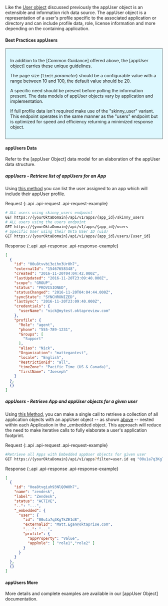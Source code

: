 
Like the [User object](#users) discussed previously the appUser object is an extensible and information rich data source.  The appUser object is a representation of a user's profile specific to the associated application or directory and can include profile data, role, license information and more depending on the containing application.

#### Best Practices appUsers

<div style="border: 1px solid #626b6d; background-color: #ddf8ff; padding-left: 15px; padding-right: 15px; padding-bottom: 15px; padding-top: 15px">

In addition to the [Common Guidance] offered above, the [appUser object] carries these unique guidelines.

The page size (`limit` _parameter_) should be a configurable value with a range between 10 and 100, the default value should be 20.

A specific need should be present before polling the information present.  The data models of appUser objects vary by application and implementation.

If full profile data isn't required make use of the "skinny_user" variant.  This endpoint operates in the same manner as the "users" endpoint but is optimized for speed and efficiency returning a minimized response object.

</div>

#### appUsers Data

Refer to the [appUser Object] data model for an elaboration of the appUser data structure.

##### appUsers - Retrieve list of appUsers for an App

Using [this method](/docs/api/resources/apps#list-users-assigned-to-application) you can list the user assigned to an app which will include their appUser profile.

Request
{:.api .api-request .api-request-example}

```sh
# ALL users using skinny_users endpoint
GET https://{yourOktaDomain}/api/v1/apps/{app_id}/skinny_users
# ALL users using the users endpoint
GET https://{yourOktaDomain}/api/v1/apps/{app_id}/users
# Specific User using their Okta User ID (uid)
GET https://{yourOktaDomain}/api/v1/apps/{app_id}/users/{user_id}
```

Response
{:.api .api-response .api-response-example}

```json
[
  {
    "id": "00u8tvvbi3eihn3Ur0h7",
    "externalId": "15467658348",
    "created": "2016-11-20T04:04:42.000Z",
    "lastUpdated": "2016-11-20T23:09:40.000Z",
    "scope": "GROUP",
    "status": "PROVISIONED",
    "statusChanged": "2016-11-20T04:04:44.000Z",
    "syncState": "SYNCHRONIZED",
    "lastSync": "2016-11-20T23:09:40.000Z",
    "credentials": {
      "userName": "nick@mytest.oktapreview.com"
    },
    "profile": {
      "Role": "agent",
      "phone": "555-789-1231",
      "Groups": [
        "Support"
      ],
      "alias": "Nick",
      "Organization": "mattegantest",
      "locale": "English",
      "RestrictionId": "all",
      "timeZone": "Pacific Time (US & Canada)",
      "firstName": "Joeseph"
    }
  },
  {}
]
```

##### appUsers - Retrieve App and appUser objects for a given user

Using [this Method](/docs/api/resources/apps#list-applications-assigned-to-user), you can make a single call to retrieve a collection of all application objects with an appUser object -- as shown [above](#appusers---retrieve-list-of-appusers-for-an-app) -- nested within each Application in the _embedded object. This approach will reduce the need to make iterative calls to fully elaborate a user's application footprint.

Request
{:.api .api-request .api-request-example}

```sh
#Retrieve all Apps with Embedded appUser objects for given user
GET https://{yourOktaDomain}/api/v1/apps?filter=user.id eq "00u1a7q3KgTkZE1d8"&expand=user/00u1a7q3KgTkZE1d8
```

Response
{:.api .api-response .api-response-example}

```json
[
  {
    "id": "0oa8tvgiuh93NlQ0W0h7",
    "name": "zendesk",
    "label": "Zendesk",
    "status": "ACTIVE",
    "..": "...",
    "_embedded": {
      "user": {
        "id": "00u1a7q3KgTkZE1d8",
        "externalId": "Matt.Egan@oktaprise.com",
        "...": "...",
        "profile": {
          "appProperty": "Value",
          "appRole": [ "role1","role2" ]
        }
      }
    }
  },
  {}
]
```

#### appUsers More

More details and complete examples are available in our [appUser Object] documentation.
